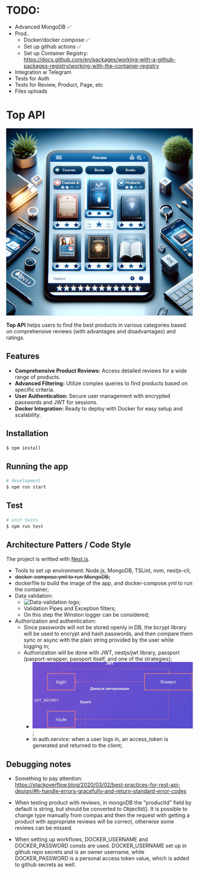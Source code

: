 # TODO:

- Advanced MongoDB ✅
- Prod..
  - Docker/docker compose ✅
  - Set up github actions ✅
  - Set up Container Registry: https://docs.github.com/en/packages/working-with-a-github-packages-registry/working-with-the-container-registry
- Integration w Telegram
- Tests for Auth
- Tests for Review, Product, Page, etc
- Files uploads

# Top API

![Top API logo](https://raw.githubusercontent.com/igerne94/top-api/main/logo.webp)

**Top API** helps users to find the best products in various categories based on comprehensive reviews (with advantages and disadvantages) and ratings.

## Features

- **Comprehensive Product Reviews:** Access detailed reviews for a wide range of products.
- **Advanced Filtering:** Utilize complex queries to find products based on specific criteria.
- **User Authentication:** Secure user management with encrypted passwords and JWT for sessions.
- **Docker Integration:** Ready to deploy with Docker for easy setup and scalability.

## Installation

```bash
$ npm install
```

## Running the app

```bash
# development
$ npm run start
```

## Test

```bash
# unit tests
$ npm run test
```

## Architecture Patters / Code Style

The project is writted with [Nest.js](https://docs.nestjs.com/).

- Tools to set up environment: Node.js, MongoDB, TSLint, nvm, nestjs-cli;
- ~~docker-compose.yml to run MongoDB;~~
- dockerfile to build the image of the app, and docker-compose.yml to run the container;
- Data validation:
  - ![Data-validation logo](https://raw.githubusercontent.com/igerne94/top-api/main/data-validation.webp);
  - Validation Pipes and Exception filters;
  - On this step the Winston logger can be considered;
- Authorization and authentication:
  - Since passwords will not be stored openly in DB, the bcrypt library will be used to encrypt and hash passwords, and then compare them sync or async with the plain string provided by the user while logging in;
  - Authorization will be done with JWT, nestjs/jwt library, passport (pasport-wrapper, passport itself, and one of the strategies);
    - ![jwt logo](https://github.com/igerne94/top-api/blob/main/jwt.png);
    - in auth.service: when a user logs in, an access_token is generated and returned to the client;

## Debugging notes

- Something to pay attention: https://stackoverflow.blog/2020/03/02/best-practices-for-rest-api-design/#h-handle-errors-gracefully-and-return-standard-error-codes

- When testing product with reviews, in mongoDB the "productId" field by default is string, but should be converted to ObjectId(). It is possible to change type manually from compas and then the request with getting a product with appropriate reviews will be correct, otherwise some reviews can be missed.

- When setting up workflows, DOCKER_USERNAME and DOCKER_PASSWORD consts are used. DOCKER_USERNAME set up in github repo secrets and is an owner username, while DOCKER_PASSWORD is a personal access token value, which is added to github secrets as well.

